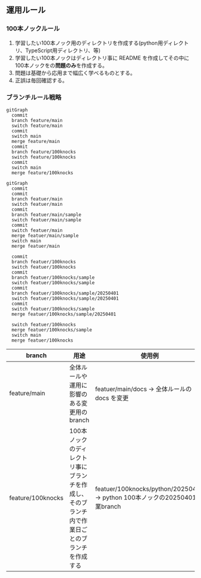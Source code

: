 ## 運用ルール
### 100本ノックルール 
1. 学習したい100本ノック用のディレクトリを作成する(python用ディレクトリ、TypeScript用ディレクトリ、等)
2. 学習したい100本ノックはディレクトリ事に README を作成してその中に100本ノックをの**問題のみ**を作成する。
3. 問題は基礎から応用まで幅広く学べるものとする。
4. 正誤は毎回確認する。

### ブランチルール戦略

```mermaid
gitGraph
  commit
  branch feature/main
  switch feature/main
  commit
  switch main
  merge feature/main
  commit
  branch feature/100knocks
  switch feature/100knocks
  commit
  switch main
  merge feature/100knocks
```


```mermaid
gitGraph
  commit
  commit
  branch featuer/main
  switch featuer/main
  commit
  branch featuer/main/sample
  switch featuer/main/sample
  commit
  switch featuer/main
  merge featuer/main/sample
  switch main
  merge featuer/main
  
  commit
  branch featuer/100knocks
  switch featuer/100knocks
  commit
  branch featuer/100knocks/sample
  switch featuer/100knocks/sample
  commit
  branch featuer/100knocks/sample/20250401
  switch featuer/100knocks/sample/20250401
  commit
  switch featuer/100knocks/sample
  merge featuer/100knocks/sample/20250401
  
  switch featuer/100knocks
  merge featuer/100knocks/sample
  switch main
  merge featuer/100knocks
```


| branch | 用途 | 使用例 |
| - | - | - |
feature/main | 全体ルールや運用に影響のある変更用の branch | featuer/main/docs → 全体ルールの docs を変更
feature/100knocks | 100本ノックのディレクトリ事にブランチを作成し、そのブランチ内で作業日ごとのブランチを作成する | featuer/100knocks/python/20250401 → python 100本ノックの20250401作業branch
